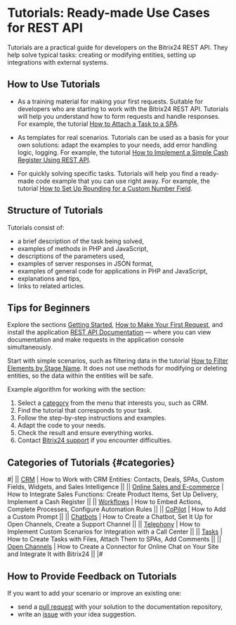 # Tutorials: Ready-made Use Cases for REST API

Tutorials are a practical guide for developers on the Bitrix24 REST API. They help solve typical tasks: creating or modifying entities, setting up integrations with external systems.

## How to Use Tutorials

- As a training material for making your first requests. Suitable for developers who are starting to work with the Bitrix24 REST API. Tutorials will help you understand how to form requests and handle responses. For example, the tutorial [How to Attach a Task to a SPA](./tasks/how-to-connect-task-to-spa.md).

- As templates for real scenarios. Tutorials can be used as a basis for your own solutions: adapt the examples to your needs, add error handling logic, logging. For example, the tutorial [How to Implement a Simple Cash Register Using REST API](./sale/cashbox-add-example.md).

- For quickly solving specific tasks. Tutorials will help you find a ready-made code example that you can use right away. For example, the tutorial [How to Set Up Rounding for a Custom Number Field](./crm/how-to-add-crm-objects/how-to-add-precision-to-user-field.md).

## Structure of Tutorials

Tutorials consist of:

- a brief description of the task being solved,
- examples of methods in PHP and JavaScript,
- descriptions of the parameters used,
- examples of server responses in JSON format,
- examples of general code for applications in PHP and JavaScript,
- explanations and tips,
- links to related articles.

## Tips for Beginners

Explore the sections [Getting Started](../about.md), [How to Make Your First Request](../first-rest-api-call.md), and install the application [REST API Documentation](https://www.bitrix24.com/apps/app/bitrix.restapi/) — where you can view documentation and make requests in the application console simultaneously.

Start with simple scenarios, such as filtering data in the tutorial [How to Filter Elements by Stage Name](./crm/how-to-get-lists/how-to-get-elements-by-stage-filter.md). It does not use methods for modifying or deleting entities, so the data within the entities will be safe.

Example algorithm for working with the section:

1. Select a [category](#categories) from the menu that interests you, such as CRM.
2. Find the tutorial that corresponds to your task.
3. Follow the step-by-step instructions and examples.
4. Adapt the code to your needs.
5. Check the result and ensure everything works.
6. Contact [Bitrix24 support](https://helpdesk.bitrix24.com/open/25301464/) if you encounter difficulties.

## Categories of Tutorials {#categories}

#|
|| [CRM](./crm/index) | How to Work with CRM Entities: Contacts, Deals, SPAs, Custom Fields, Widgets, and Sales Intelligence ||
|| [Online Sales and E-commerce](./sale/index) | How to Integrate Sales Functions: Create Product Items, Set Up Delivery, Implement a Cash Register ||
|| [Workflows](./bizproc/index) | How to Embed Actions, Complete Processes, Configure Automation Rules ||
|| [CoPilot](./ai/add-joke-prompt) | How to Add a Custom Prompt ||
|| [Chatbots](./chat-bots/index) | How to Create a Chatbot, Set It Up for Open Channels, Create a Support Channel ||
|| [Telephony](./telephony/index) | How to Implement Custom Scenarios for Integration with a Call Center ||
|| [Tasks](./tasks/index) | How to Create Tasks with Files, Attach Them to SPAs, Add Comments ||
|| [Open Channels](./openlines/example-connector) | How to Create a Connector for Online Chat on Your Site and Integrate It with Bitrix24 ||
|#

## How to Provide Feedback on Tutorials

If you want to add your scenario or improve an existing one:
- send a [pull request](../change-article.md) with your solution to the documentation repository,
- write an [issue](../support.md) with your idea suggestion.